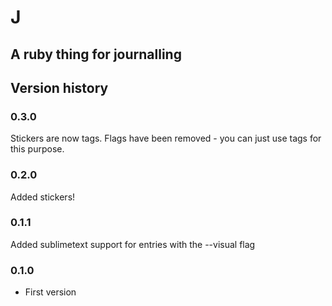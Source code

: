 # J

## A ruby thing for journalling

## Version history

### 0.3.0

Stickers are now tags. Flags have been removed - you can just use tags for this purpose.

### 0.2.0

Added stickers!

### 0.1.1

Added sublimetext support for entries with the --visual flag

### 0.1.0

* First version